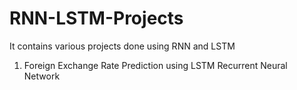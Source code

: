 # RNN-LSTM-Projects
It contains various projects done using RNN and LSTM

1. Foreign Exchange Rate Prediction using LSTM Recurrent Neural Network
